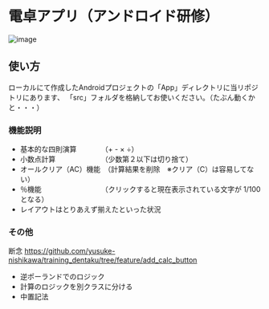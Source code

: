 # 電卓アプリ（アンドロイド研修）
![image](https://github.com/yusuke-nishikawa/training_dentaku/assets/130049188/a0251bfa-efe5-4b42-ac4f-203af6702105)

## 使い方
ローカルにて作成したAndroidプロジェクトの「App」ディレクトリに当リポジトリにあります、
「src」フォルダを格納してお使いください。（たぶん動くかと・・・）

### 機能説明
- 基本的な四則演算　　　　（+ - ×  ÷） 
- 小数点計算　　　　　　　（少数第２以下は切り捨て）
- オールクリア（AC）機能　（計算結果を削除　※クリア（C）は容易してない）
- ％機能　　　　　　　　　（クリックすると現在表示されている文字が 1/100 となる）
- レイアウトはとりあえず揃えたといった状況


### その他
断念
https://github.com/yusuke-nishikawa/training_dentaku/tree/feature/add_calc_button
- 逆ポーランドでのロジック
- 計算のロジックを別クラスに分ける
- 中置記法
